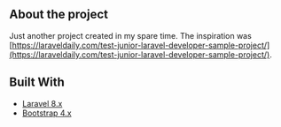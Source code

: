 <!-- ABOUT THE PROJECT -->
## About the project

Just another project created in my spare time. The inspiration was [https://laraveldaily.com/test-junior-laravel-developer-sample-project/](https://laraveldaily.com/test-junior-laravel-developer-sample-project/).

## Built With

* [Laravel 8.x](https://laravel.com)
* [Bootstrap 4.x](https://getbootstrap.com/)
